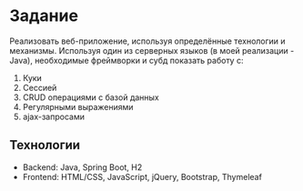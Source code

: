 # Задание
Реализовать веб-приложение, используя определённые технологии и механизмы.
Используя один из серверных языков (в моей реализации - Java), необходимые фреймворки и субд показать работу с:
1. Куки
2. Сессией
3. CRUD операциями с базой данных
4. Регулярными выражениями
5. ajax-запросами

## Технологии
- Backend: Java, Spring Boot, H2
- Frontend: HTML/CSS, JavaScript, jQuery, Bootstrap, Thymeleaf

